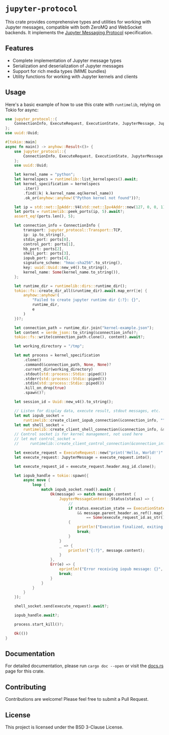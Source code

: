 # `jupyter-protocol`

This crate provides comprehensive types and utilities for working with Jupyter messages, compatible with both ZeroMQ and WebSocket backends. It implements the [Jupyter Messaging Protocol](https://jupyter-client.readthedocs.io/en/latest/messaging.html) specification.

## Features

- Complete implementation of Jupyter message types
- Serialization and deserialization of Jupyter messages
- Support for rich media types (MIME bundles)
- Utility functions for working with Jupyter kernels and clients

## Usage

Here's a basic example of how to use this crate with `runtimelib`, relying on Tokio for async:

```rust
use jupyter_protocol::{
    ConnectionInfo, ExecuteRequest, ExecutionState, JupyterMessage, JupyterMessageContent,
};
use uuid::Uuid;

#[tokio::main]
async fn main() -> anyhow::Result<()> {
    use jupyter_protocol::{
        ConnectionInfo, ExecuteRequest, ExecutionState, JupyterMessage, JupyterMessageContent,
    };
    use uuid::Uuid;

    let kernel_name = "python";
    let kernelspecs = runtimelib::list_kernelspecs().await;
    let kernel_specification = kernelspecs
        .iter()
        .find(|k| k.kernel_name.eq(kernel_name))
        .ok_or(anyhow::anyhow!("Python kernel not found"))?;

    let ip = std::net::IpAddr::V4(std::net::Ipv4Addr::new(127, 0, 0, 1));
    let ports = runtimelib::peek_ports(ip, 5).await?;
    assert_eq!(ports.len(), 5);

    let connection_info = ConnectionInfo {
        transport: jupyter_protocol::Transport::TCP,
        ip: ip.to_string(),
        stdin_port: ports[0],
        control_port: ports[1],
        hb_port: ports[2],
        shell_port: ports[3],
        iopub_port: ports[4],
        signature_scheme: "hmac-sha256".to_string(),
        key: uuid::Uuid::new_v4().to_string(),
        kernel_name: Some(kernel_name.to_string()),
    };

    let runtime_dir = runtimelib::dirs::runtime_dir();
    tokio::fs::create_dir_all(&runtime_dir).await.map_err(|e| {
        anyhow::anyhow!(
            "Failed to create jupyter runtime dir {:?}: {}",
            runtime_dir,
            e
        )
    })?;

    let connection_path = runtime_dir.join("kernel-example.json");
    let content = serde_json::to_string(&connection_info)?;
    tokio::fs::write(connection_path.clone(), content).await?;

    let working_directory = "/tmp";

    let mut process = kernel_specification
        .clone()
        .command(&connection_path, None, None)?
        .current_dir(working_directory)
        .stdout(std::process::Stdio::piped())
        .stderr(std::process::Stdio::piped())
        .stdin(std::process::Stdio::piped())
        .kill_on_drop(true)
        .spawn()?;

    let session_id = Uuid::new_v4().to_string();

    // Listen for display data, execute result, stdout messages, etc.
    let mut iopub_socket =
        runtimelib::create_client_iopub_connection(&connection_info, "", &session_id).await?;
    let mut shell_socket =
        runtimelib::create_client_shell_connection(&connection_info, &session_id).await?;
    // Control socket is for kernel management, not used here
    // let mut control_socket =
    //     runtimelib::create_client_control_connection(&connection_info, &session_id).await?;

    let execute_request = ExecuteRequest::new("print('Hello, World!')".to_string());
    let execute_request: JupyterMessage = execute_request.into();

    let execute_request_id = execute_request.header.msg_id.clone();

    let iopub_handle = tokio::spawn({
        async move {
            loop {
                match iopub_socket.read().await {
                    Ok(message) => match message.content {
                        JupyterMessageContent::Status(status) => {
                            //
                            if status.execution_state == ExecutionState::Idle
                                && message.parent_header.as_ref().map(|h| h.msg_id.as_str())
                                    == Some(execute_request_id.as_str())
                            {
                                println!("Execution finalized, exiting...");
                                break;
                            }
                        }
                        _ => {
                            println!("{:?}", message.content);
                        }
                    },
                    Err(e) => {
                        eprintln!("Error receiving iopub message: {}", e);
                        break;
                    }
                }
            }
        }
    });

    shell_socket.send(execute_request).await?;

    iopub_handle.await?;

    process.start_kill()?;

    Ok(())
}
```

## Documentation

For detailed documentation, please run `cargo doc --open` or visit the [docs.rs](https://docs.rs/jupyter-protocol) page for this crate.

## Contributing

Contributions are welcome! Please feel free to submit a Pull Request.

## License

This project is licensed under the BSD 3-Clause License.
